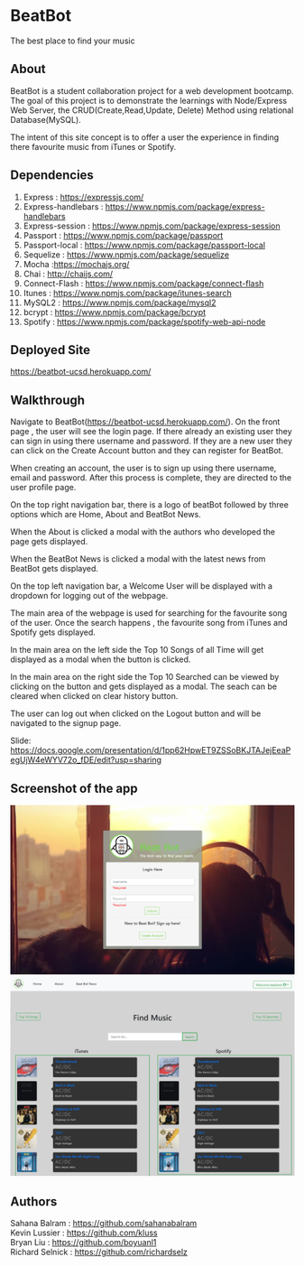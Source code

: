 # BeatBot
The best place to find your music

## About
BeatBot is a student collaboration project for a web development bootcamp. The goal of this project is to demonstrate the learnings with Node/Express Web Server, the CRUD(Create,Read,Update, Delete) Method using relational Database(MySQL).

The intent of this site concept is to offer a user the experience in finding there favourite music from iTunes or Spotify.

## Dependencies
1. Express : https://expressjs.com/
2. Express-handlebars : https://www.npmjs.com/package/express-handlebars
3. Express-session : https://www.npmjs.com/package/express-session
4. Passport : https://www.npmjs.com/package/passport
5. Passport-local : https://www.npmjs.com/package/passport-local
6. Sequelize : https://www.npmjs.com/package/sequelize
7. Mocha :https://mochajs.org/
8. Chai : http://chaijs.com/
9. Connect-Flash : https://www.npmjs.com/package/connect-flash
10. Itunes : https://www.npmjs.com/package/itunes-search
11. MySQL2 : https://www.npmjs.com/package/mysql2
12. bcrypt : https://www.npmjs.com/package/bcrypt
13. Spotify : https://www.npmjs.com/package/spotify-web-api-node
## Deployed Site
https://beatbot-ucsd.herokuapp.com/
## Walkthrough
Navigate to BeatBot(https://beatbot-ucsd.herokuapp.com/). On the front page , the user will see the login page. If there already an existing user they can sign in using there username and password. If they are a new user they can click on the Create Account button and they can register for BeatBot.

When creating an account, the user is to sign up using there username, email and password. After this process is complete, they are directed to the user profile page. 

On the top right navigation bar, there is a logo of beatBot followed by three options which are Home, About and BeatBot News. 

When the About is clicked a modal with the authors who developed the page gets displayed. 

When the BeatBot News is clicked a modal with the latest news from BeatBot gets displayed.

On the top left navigation bar, a Welcome User will be displayed with a dropdown for logging out of the webpage.

The main area of the webpage is used for searching for the favourite song of the user. Once the search happens , the favourite song from iTunes and Spotify gets displayed. 

In the main area on the left side the Top 10 Songs of all Time  will get displayed as a modal when the button is clicked.

In the main area on the right side the Top 10 Searched can be viewed by clicking on the button and gets displayed as a modal. The seach can be cleared when clicked on clear history button. 

The user can log out when clicked on the Logout button and will be navigated to the signup page.

Slide: https://docs.google.com/presentation/d/1pp62HpwET9ZSSoBKJTAJejEeaPegUjW4eWYV72o_fDE/edit?usp=sharing

## Screenshot of the app
![screenshot of the App](public/images/app.png)
![screenshot of the App](public/images/beatbot1.png)

## Authors

Sahana Balram : https://github.com/sahanabalram
<br>
Kevin Lussier : https://github.com/kluss
<br>
Bryan Liu : https://github.com/boyuanl1
<br>
Richard Selnick : https://github.com/richardselz  

